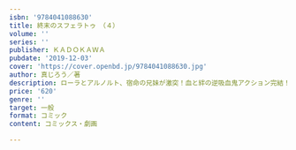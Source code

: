 ```yaml
---
isbn: '9784041088630'
title: 終末のスフェラトゥ　（４）
volume: ''
series: ''
publisher: ＫＡＤＯＫＡＷＡ
pubdate: '2019-12-03'
cover: 'https://cover.openbd.jp/9784041088630.jpg'
author: 真じろう／著
description: ローラとアルノルト、宿命の兄妹が激突！血と絆の逆吸血鬼アクション完結！
price: '620'
genre: ''
target: 一般
format: コミック
content: コミックス・劇画

---
```

